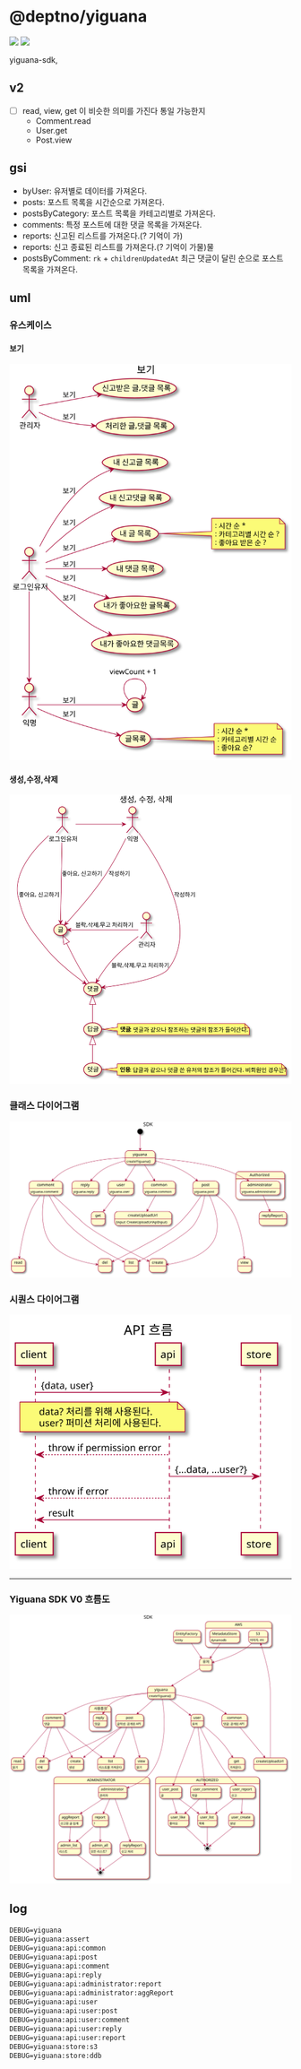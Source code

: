 # @deptno/yiguana

![](https://github.com/deptno/yiguana/workflows/pr/badge.svg)
![](https://github.com/deptno/yiguana/workflows/master/badge.svg)

yiguana-sdk,

## v2
- [ ] read, view, get 이 비슷한 의미를 가진다 통일 가능한지
  - Comment.read
  - User.get
  - Post.view
  
## gsi
- byUser: 유저별로 데이터를 가져온다.
- posts: 포스트 목록을 시간순으로 가져온다.
- postsByCategory: 포스트 목록을 카테고리별로 가져온다.
- comments: 특정 포스트에 대한 댓글 목록을 가져온다.
- reports: 신고된 리스트를 가져온다.(? 기억이 가)
- reports: 신고 종료된 리스트를 가져온다.(? 기억이 가물)물
- postsByComment: `rk` + `childrenUpdatedAt` 최근 댓글이 달린 순으로 포스트 목록을 가져온다.
  
## uml
### 유스케이스
#### 보기
![](asset/svg/usecase-get.svg)
#### 생성,수정,삭제</summary>
![](asset/svg/usecase-put.svg)
### 클래스 다이어그램
![](asset/svg/class-diagram.svg)
### 시퀀스 다이어그램
![](asset/svg/sequence-diagram.svg)

---

### Yiguana SDK V0 흐름도
![](asset/svg/sdk-v0.svg)

## log
```shell script
DEBUG=yiguana
DEBUG=yiguana:assert
DEBUG=yiguana:api:common
DEBUG=yiguana:api:post
DEBUG=yiguana:api:comment
DEBUG=yiguana:api:reply
DEBUG=yiguana:api:administrator:report
DEBUG=yiguana:api:administrator:aggReport
DEBUG=yiguana:api:user
DEBUG=yiguana:api:user:post
DEBUG=yiguana:api:user:comment
DEBUG=yiguana:api:user:reply
DEBUG=yiguana:api:user:report
DEBUG=yiguana:store:s3
DEBUG=yiguana:store:ddb
```
